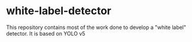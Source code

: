 # white-label-detector
This repository contains most of the work done to develop a "white label" detector. It is based on YOLO v5
